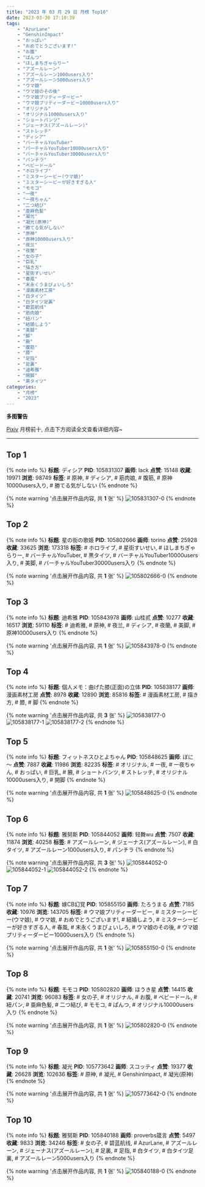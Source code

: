 ```yaml
---
title: "2023 年 03 月 29 日 月榜 Top10"
date: 2023-03-30 17:10:39
tags:
    - "AzurLane"
    - "GenshinImpact"
    - "おっぱい"
    - "おめでとうございます!"
    - "お腹"
    - "ぱんつ"
    - "ほしまちぎゃらりー"
    - "アズールレーン"
    - "アズールレーン1000users入り"
    - "アズールレーン5000users入り"
    - "ウマ娘"
    - "ウマ娘のその後"
    - "ウマ娘プリティーダービー"
    - "ウマ娘プリティーダービー10000users入り"
    - "オリジナル"
    - "オリジナル10000users入り"
    - "ショートパンツ"
    - "ジェーナス(アズールレーン)"
    - "ストレッチ"
    - "ディシア"
    - "バーチャルYouTuber"
    - "バーチャルYouTuber10000users入り"
    - "バーチャルYouTuber30000users入り"
    - "パンチラ"
    - "ベビードール"
    - "ホロライブ"
    - "ミスターシービー(ウマ娘)"
    - "ミスターシービーが好きすぎる人"
    - "モモコ"
    - "一夜"
    - "一夜ちゃん"
    - "二つ結び"
    - "亜麻色髪"
    - "凝光"
    - "凝光(原神)"
    - "勝てる気がしない"
    - "原神"
    - "原神10000users入り"
    - "夜兰"
    - "夜蘭"
    - "女の子"
    - "巨乳"
    - "描き方"
    - "星街すいせい"
    - "春風"
    - "末永くうまぴょいしろ"
    - "漫画素材工房"
    - "白タイツ"
    - "白タイツ足裏"
    - "碧蓝航线"
    - "筋肉娘"
    - "紐パン"
    - "結婚しよう"
    - "美脚"
    - "脚"
    - "腋"
    - "腹筋"
    - "膝"
    - "足指"
    - "足裏"
    - "迪希雅"
    - "開脚"
    - "黒タイツ"
categories:
    - "月榜"
    - "2023"
---
```


<i class="fa fa-triangle-exclamation"></i>**多图警告**<i class="fa fa-triangle-exclamation"></i>

[Pixiv](https://www.pixiv.net/) 月榜前十, 点击下方阅读全文查看详细内容~

<!-- more -->

---

## Top 1

{% note info %}
**标题**: ディシア
**PID**: 105831307 **画师**: lack
**点赞**: 15148 **收藏**: 19971 **浏览**: 98749
**标签**: # 原神, # ディシア, # 筋肉娘, # 腹筋, # 原神10000users入り, # 勝てる気がしない
{% endnote %}

{% note warning '点击展开作品内容, 共 **1** 张' %}
![105831307-0](https://i.pixiv.re/img-original/img/2023/03/02/00/00/15/105831307_p0.png)
{% endnote %}

## Top 2

{% note info %}
**标题**: 星の街の歌姫
**PID**: 105802666 **画师**: torino
**点赞**: 25928 **收藏**: 33625 **浏览**: 173318
**标签**: # ホロライブ, # 星街すいせい, # ほしまちぎゃらりー, # バーチャルYouTuber, # 黒タイツ, # バーチャルYouTuber10000users入り, # 美脚, # バーチャルYouTuber30000users入り
{% endnote %}

{% note warning '点击展开作品内容, 共 **1** 张' %}
![105802666-0](https://i.pixiv.re/img-original/img/2023/03/01/00/00/43/105802666_p0.jpg)
{% endnote %}

## Top 3

{% note info %}
**标题**: 迪希雅
**PID**: 105843978 **画师**: 山桂贰
**点赞**: 10277 **收藏**: 16517 **浏览**: 59110
**标签**: # 迪希雅, # 原神, # 夜兰, # ディシア, # 夜蘭, # 美脚, # 原神10000users入り
{% endnote %}

{% note warning '点击展开作品内容, 共 **1** 张' %}
![105843978-0](https://i.pixiv.re/img-original/img/2023/03/02/14/10/33/105843978_p0.jpg)
{% endnote %}

## Top 4

{% note info %}
**标题**: 個人メモ：曲げた膝(正面)の立体
**PID**: 105838177 **画师**: 漫画素材工房
**点赞**: 8978 **收藏**: 12890 **浏览**: 85816
**标签**: # 漫画素材工房, # 描き方, # 膝, # 脚
{% endnote %}

{% note warning '点击展开作品内容, 共 **3** 张' %}
![105838177-0](https://i.pixiv.re/img-original/img/2023/03/02/07/00/07/105838177_p0.jpg)
![105838177-1](https://i.pixiv.re/img-original/img/2023/03/02/07/00/07/105838177_p1.jpg)
![105838177-2](https://i.pixiv.re/img-original/img/2023/03/02/07/00/07/105838177_p2.jpg)
{% endnote %}

## Top 5

{% note info %}
**标题**: フィットネスひとよちゃん
**PID**: 105848625 **画师**: ぼに～
**点赞**: 7887 **收藏**: 11986 **浏览**: 82235
**标签**: # オリジナル, # 一夜, # 一夜ちゃん, # おっぱい, # 巨乳, # 腋, # ショートパンツ, # ストレッチ, # オリジナル10000users入り, # 開脚
{% endnote %}

{% note warning '点击展开作品内容, 共 **1** 张' %}
![105848625-0](https://i.pixiv.re/img-original/img/2023/03/02/18/28/00/105848625_p0.png)
{% endnote %}

## Top 6

{% note info %}
**标题**: 雅努斯
**PID**: 105844052 **画师**: 轻舞wu
**点赞**: 7507 **收藏**: 11874 **浏览**: 40258
**标签**: # アズールレーン, # ジェーナス(アズールレーン), # 白タイツ, # アズールレーン1000users入り, # パンチラ
{% endnote %}

{% note warning '点击展开作品内容, 共 **3** 张' %}
![105844052-0](https://i.pixiv.re/img-original/img/2023/03/02/14/14/59/105844052_p0.jpg)
![105844052-1](https://i.pixiv.re/img-original/img/2023/03/02/14/14/59/105844052_p1.jpg)
![105844052-2](https://i.pixiv.re/img-original/img/2023/03/02/14/14/59/105844052_p2.jpg)
{% endnote %}

## Top 7

{% note info %}
**标题**: 嫁CB幻覚
**PID**: 105855150 **画师**: たろうまる
**点赞**: 7185 **收藏**: 10976 **浏览**: 143705
**标签**: # ウマ娘プリティーダービー, # ミスターシービー(ウマ娘), # ウマ娘, # おめでとうございます!, # 結婚しよう, # ミスターシービーが好きすぎる人, # 春風, # 末永くうまぴょいしろ, # ウマ娘のその後, # ウマ娘プリティーダービー10000users入り
{% endnote %}

{% note warning '点击展开作品内容, 共 **1** 张' %}
![105855150-0](https://i.pixiv.re/img-original/img/2023/03/02/22/26/54/105855150_p0.jpg)
{% endnote %}

## Top 8

{% note info %}
**标题**: モモコ
**PID**: 105802820 **画师**: ほうき星
**点赞**: 14415 **收藏**: 20741 **浏览**: 96083
**标签**: # 女の子, # オリジナル, # お腹, # ベビードール, # 紐パン, # 亜麻色髪, # 二つ結び, # モモコ, # ぱんつ, # オリジナル10000users入り
{% endnote %}

{% note warning '点击展开作品内容, 共 **1** 张' %}
![105802820-0](https://i.pixiv.re/img-original/img/2023/03/01/00/01/47/105802820_p0.jpg)
{% endnote %}

## Top 9

{% note info %}
**标题**: 凝光
**PID**: 105773642 **画师**: スコッティ
**点赞**: 19377 **收藏**: 26628 **浏览**: 102636
**标签**: # 原神, # 凝光, # GenshinImpact, # 凝光(原神)
{% endnote %}

{% note warning '点击展开作品内容, 共 **1** 张' %}
![105773642-0](https://i.pixiv.re/img-original/img/2023/02/28/00/00/27/105773642_p0.jpg)
{% endnote %}

## Top 10

{% note info %}
**标题**: 雅努斯
**PID**: 105840188 **画师**: proverbs箴言
**点赞**: 5497 **收藏**: 9833 **浏览**: 34246
**标签**: # 女の子, # 碧蓝航线, # AzurLane, # アズールレーン, # ジェーナス(アズールレーン), # 足裏, # 足指, # 白タイツ, # 白タイツ足裏, # アズールレーン5000users入り
{% endnote %}

{% note warning '点击展开作品内容, 共 **1** 张' %}
![105840188-0](https://i.pixiv.re/img-original/img/2023/03/02/09/52/54/105840188_p0.jpg)
{% endnote %}
